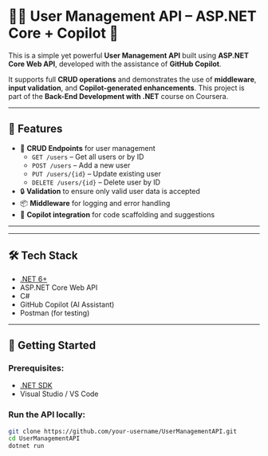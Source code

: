 # 👨‍💻 User Management API – ASP.NET Core + Copilot 🚀

This is a simple yet powerful **User Management API** built using **ASP.NET Core Web API**, developed with the assistance of **GitHub Copilot**.

It supports full **CRUD operations** and demonstrates the use of **middleware**, **input validation**, and **Copilot-generated enhancements**. This project is part of the **Back-End Development with .NET** course on Coursera.

---

## 📌 Features

- 🔁 **CRUD Endpoints** for user management
  - `GET /users` – Get all users or by ID
  - `POST /users` – Add a new user
  - `PUT /users/{id}` – Update existing user
  - `DELETE /users/{id}` – Delete user by ID
- 🔒 **Validation** to ensure only valid user data is accepted
- 📦 **Middleware** for logging and error handling
- 🤖 **Copilot integration** for code scaffolding and suggestions

---


---

## 🛠️ Tech Stack

- [.NET 6+](https://dotnet.microsoft.com/en-us/)
- ASP.NET Core Web API
- C#
- GitHub Copilot (AI Assistant)
- Postman (for testing)

---

## 🚀 Getting Started

### Prerequisites:
- [.NET SDK](https://dotnet.microsoft.com/download)
- Visual Studio / VS Code

### Run the API locally:

```bash
git clone https://github.com/your-username/UserManagementAPI.git
cd UserManagementAPI
dotnet run
